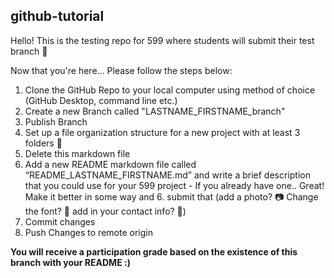 ## github-tutorial
Hello! This is the testing repo for 599 where students will submit their test branch 🚀

Now that you're here...
Please follow the steps below: 

1. Clone the GitHub Repo to your local computer using method of choice (GitHub Desktop, command line etc.) 
2. Create a new Branch called "LASTNAME_FIRSTNAME_branch"
3. Publish Branch 
4. Set up a file organization structure for a new project with at least 3 folders 📁
5. Delete this markdown file
6. Add a new README markdown file called “README_LASTNAME_FIRSTNAME.md” and write a brief description that you could use for your 599 project - If you already have one.. Great! Make it better in some way and 6. submit that (add a photo? 📷 Change the font? 📝 add in your contact info? 📧)
7. Commit changes
8. Push Changes to remote origin 

**You will receive a participation grade based on the existence of this branch with your README :)**

